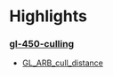 # Highlights

### [gl-450-culling](https://github.com/elect86/jogl-samples/blob/master/jogl-samples/src/tests/gl_450/Gl_450_culling.java)

- [GL_ARB_cull_distance](https://www.opengl.org/registry/specs/ARB/cull_distance.txt)
